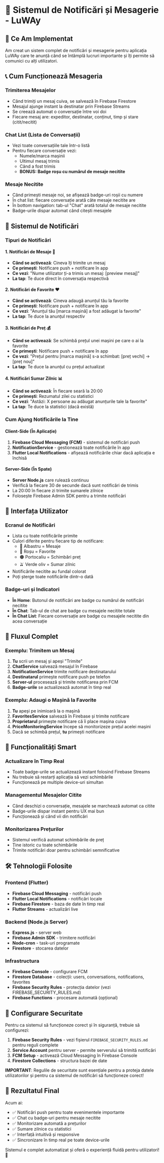 # 📱 Sistemul de Notificări și Mesagerie - LuWAy

## 🎯 Ce Am Implementat

Am creat un sistem complet de notificări și mesagerie pentru aplicația LuWAy care te anunță când se întâmplă lucruri importante și îți permite să comunici cu alți utilizatori.

## 📞 Cum Funcționează Mesageria

### Trimiterea Mesajelor
- Când trimiți un mesaj cuiva, se salvează în Firebase Firestore
- Mesajul ajunge instant la destinatar prin Firebase Streams
- Se creează automat o conversație între voi doi
- Fiecare mesaj are: expeditor, destinatar, conținut, timp și stare (citit/necitit)

### Chat List (Lista de Conversații)
- Vezi toate conversațiile tale într-o listă
- Pentru fiecare conversație vezi:
  - Numele/marca mașinii
  - Ultimul mesaj trimis
  - Când a fost trimis
  - **BONUS: Badge roșu cu numărul de mesaje necitite**

### Mesaje Necitite
- Când primești mesaje noi, se afișează badge-uri roșii cu numere
- În chat list: fiecare conversație arată câte mesaje necitite are
- În bottom navigation: tab-ul "Chat" arată totalul de mesaje necitite
- Badge-urile dispar automat când citești mesajele

## 🔔 Sistemul de Notificări

### Tipuri de Notificări

#### 1. **Notificări de Mesaje** 💬
- **Când se activează**: Cineva îți trimite un mesaj
- **Ce primești**: Notificare push + notificare în app
- **Ce vezi**: "Nume utilizator ți-a trimis un mesaj: [preview mesaj]"
- **La tap**: Te duce direct în conversația respectivă

#### 2. **Notificări de Favorite** ❤️
- **Când se activează**: Cineva adaugă anunțul tău la favorite
- **Ce primești**: Notificare push + notificare în app
- **Ce vezi**: "Anunțul tău [marca mașină] a fost adăugat la favorite"
- **La tap**: Te duce la anunțul respectiv

#### 3. **Notificări de Preț** 💰
- **Când se activează**: Se schimbă prețul unei mașini pe care o ai la favorite
- **Ce primești**: Notificare push + notificare în app
- **Ce vezi**: "Prețul pentru [marca mașină] s-a schimbat: [preț vechi] → [preț nou]"
- **La tap**: Te duce la anunțul cu prețul actualizat

#### 4. **Notificări Sumar Zilnic** 📊
- **Când se activează**: În fiecare seară la 20:00
- **Ce primești**: Rezumatul zilei cu statistici
- **Ce vezi**: "Astăzi: X persoane au adăugat anunțurile tale la favorite"
- **La tap**: Te duce la statistici (dacă există)

### Cum Ajung Notificările la Tine

#### Client-Side (În Aplicație)
1. **Firebase Cloud Messaging (FCM)** - sistemul de notificări push
2. **NotificationService** - gestionează toate notificările în app
3. **Flutter Local Notifications** - afișează notificările chiar dacă aplicația e închisă

#### Server-Side (În Spate)
- **Server Node.js** care rulează continuu
- Verifică la fiecare 30 de secunde dacă sunt notificări de trimis
- La 20:00 în fiecare zi trimite sumarele zilnice
- Folosește Firebase Admin SDK pentru a trimite notificări

## 🎨 Interfața Utilizator

### Ecranul de Notificări
- Lista cu toate notificările primite
- Culori diferite pentru fiecare tip de notificare:
  - 🔵 Albastru = Mesaje
  - 🔴 Roșu = Favorite
  - 🟠 Portocaliu = Schimbări preț
  - 🫒 Verde oliv = Sumar zilnic
- Notificările necitite au fundal colorat
- Poți șterge toate notificările dintr-o dată

### Badge-uri și Indicatori
- **În Home**: Butonul de notificări are badge cu numărul de notificări necitite
- **În Chat**: Tab-ul de chat are badge cu mesajele necitite totale
- **În Chat List**: Fiecare conversație are badge cu mesajele necitite din acea conversație

## 🔄 Fluxul Complet

### Exemplu: Trimitem un Mesaj
1. **Tu** scrii un mesaj și apeși "Trimite"
2. **ChatService** salvează mesajul în Firebase
3. **NotificationService** trimite notificare destinatarului
4. **Destinatarul** primește notificare push pe telefon
5. **Server-ul** procesează și trimite notificarea prin FCM
6. **Badge-urile** se actualizează automat în timp real

### Exemplu: Adaugi o Mașină la Favorite
1. **Tu** apeși pe inimioară la o mașină
2. **FavoritesService** salvează în Firebase și trimite notificare
3. **Proprietarul** primește notificare că îi place mașina cuiva
4. **PriceMonitoringService** începe să monitorizeze prețul acelei mașini
5. Dacă se schimbă prețul, **tu** primești notificare

## 📱 Funcționalități Smart

### Actualizare în Timp Real
- Toate badge-urile se actualizează instant folosind Firebase Streams
- Nu trebuie să restarți aplicația să vezi schimbările
- Funcționează pe multiple device-uri simultan

### Managementul Mesajelor Citite
- Când deschizi o conversație, mesajele se marchează automat ca citite
- Badge-urile dispar instant pentru UX mai bun
- Funcționează și când vii din notificări

### Monitorizarea Prețurilor
- Sistemul verifică automat schimbările de preț
- Ține istoric cu toate schimbările
- Trimite notificări doar pentru schimbări semnificative

## 🛠️ Tehnologii Folosite

### Frontend (Flutter)
- **Firebase Cloud Messaging** - notificări push
- **Flutter Local Notifications** - notificări locale
- **Firebase Firestore** - baza de date în timp real
- **Flutter Streams** - actualizări live

### Backend (Node.js Server)
- **Express.js** - server web
- **Firebase Admin SDK** - trimitere notificări
- **Node-cron** - task-uri programate
- **Firestore** - stocarea datelor

### Infrastructura
- **Firebase Console** - configurare FCM
- **Firestore Database** - colecții: users, conversations, notifications, favorites
- **Firebase Security Rules** - protecția datelor (vezi FIREBASE_SECURITY_RULES.md)
- **Firebase Functions** - procesare automată (opțional)

## 🔐 Configurare Securitate

Pentru ca sistemul să funcționeze corect și în siguranță, trebuie să configurezi:

1. **Firebase Security Rules** - vezi fișierul `FIREBASE_SECURITY_RULES.md` pentru reguli complete
2. **Service Account** pentru server - permite serverului să trimită notificări
3. **FCM Setup** - activează Cloud Messaging în Firebase Console
4. **Firestore Collections** - structura bazei de date

**IMPORTANT**: Regulile de securitate sunt esențiale pentru a proteja datele utilizatorilor și pentru ca sistemul de notificări să funcționeze corect!

## 🎉 Rezultatul Final

Acum ai:
- ✅ Notificări push pentru toate evenimentele importante
- ✅ Chat cu badge-uri pentru mesaje necitite
- ✅ Monitorizare automată a prețurilor
- ✅ Sumare zilnice cu statistici
- ✅ Interfață intuitivă și responsive
- ✅ Sincronizare în timp real pe toate device-urile

Sistemul e complet automatizat și oferă o experiență fluidă pentru utilizatori! 🚀
